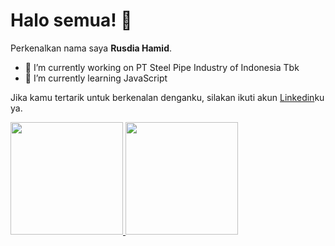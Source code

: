 # Halo semua! 👋

Perkenalkan nama saya **Rusdia Hamid**.

- 🔭 I’m currently working on PT Steel Pipe Industry of Indonesia Tbk
- 🌱 I’m currently learning JavaScript

Jika kamu tertarik untuk berkenalan denganku, silakan ikuti akun [Linkedin](https://www.linkedin.com/in/rusdia-hamid-a81175186/)ku ya.

<p align="left">
<a href="https://github.com/rusdiahamid">
  <img height="180em" src="https://github-readme-stats-eight-theta.vercel.app/api?username=rusdiahamid&show_icons=true&theme=algolia&include_all_commits=true&count_private=true"/>
  <img height="180em" src="https://github-readme-stats-eight-theta.vercel.app/api/top-langs/?username=rusdiahamid&layout=compact&langs_count=8&theme=algolia"/>
</a>
</p>

<!--
**rusdiahamid/rusdiahamid** is a ✨ _special_ ✨ repository because its `README.md` (this file) appears on your GitHub profile.

Here are some ideas to get you started:

- 🔭 I’m currently working on ...
- 🌱 I’m currently learning ...
- 👯 I’m looking to collaborate on ...
- 🤔 I’m looking for help with ...
- 💬 Ask me about ...
- 📫 How to reach me: ...
- 😄 Pronouns: ...
- ⚡ Fun fact: ...
-->
